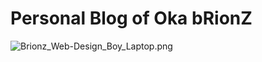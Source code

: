# Personal Blog of Oka bRionZ #

![Brionz_Web-Design_Boy_Laptop.png](https://bitbucket.org/repo/jg9xnxy/images/720635890-Brionz_Web-Design_Boy_Laptop.png)
